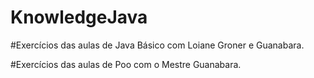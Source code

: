 # KnowledgeJava

#Exercícios das aulas de Java Básico com Loiane Groner e Guanabara.

#Exercícios das aulas de Poo com o Mestre Guanabara.